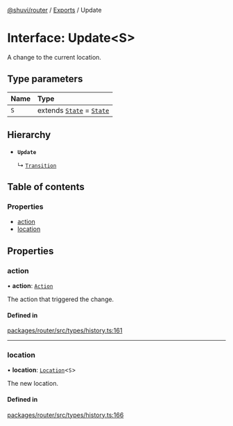 [@shuvi/router](../README.md) / [Exports](../modules.md) / Update

# Interface: Update<S\>

A change to the current location.

## Type parameters

| Name | Type |
| :------ | :------ |
| `S` | extends [`State`](../modules.md#state) = [`State`](../modules.md#state) |

## Hierarchy

- **`Update`**

  ↳ [`Transition`](Transition.md)

## Table of contents

### Properties

- [action](Update.md#action)
- [location](Update.md#location)

## Properties

### action

• **action**: [`Action`](../modules.md#action)

The action that triggered the change.

#### Defined in

[packages/router/src/types/history.ts:161](https://github.com/shuvijs/shuvi/blob/8776f169/packages/router/src/types/history.ts#L161)

___

### location

• **location**: [`Location`](Location.md)<`S`\>

The new location.

#### Defined in

[packages/router/src/types/history.ts:166](https://github.com/shuvijs/shuvi/blob/8776f169/packages/router/src/types/history.ts#L166)
